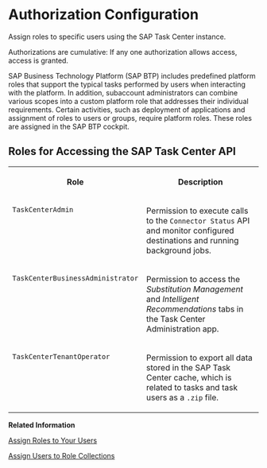<!-- loio75e41301c2904561ae9bd1f93917540e -->

# Authorization Configuration

Assign roles to specific users using the SAP Task Center instance.

Authorizations are cumulative: If any one authorization allows access, access is granted.

SAP Business Technology Platform \(SAP BTP\) includes predefined platform roles that support the typical tasks performed by users when interacting with the platform. In addition, subaccount administrators can combine various scopes into a custom platform role that addresses their individual requirements. Certain activities, such as deployment of applications and assignment of roles to users or groups, require platform roles. These roles are assigned in the SAP BTP cockpit.



## Roles for Accessing the SAP Task Center API


<table>
<tr>
<th valign="top">

Role

</th>
<th valign="top">

Description

</th>
</tr>
<tr>
<td valign="top">

`TaskCenterAdmin` 

</td>
<td valign="top">

Permission to execute calls to the `Connector Status` API and monitor configured destinations and running background jobs.

</td>
</tr>
<tr>
<td valign="top">

`TaskCenterBusinessAdministrator` 

</td>
<td valign="top">

Permission to access the *Substitution Management* and *Intelligent Recommendations* tabs in the Task Center Administration app.

</td>
</tr>
<tr>
<td valign="top">

`TaskCenterTenantOperator` 

</td>
<td valign="top">

Permission to export all data stored in the SAP Task Center cache, which is related to tasks and task users as a `.zip` file.

</td>
</tr>
</table>

**Related Information**  


[Assign Roles to Your Users](assign-roles-to-your-users-7e081d8.md "To assign roles to users, you need to add roles to one or more role collections and then assign these role collections to your users.")

[Assign Users to Role Collections](https://help.sap.com/products/BTP/65de2977205c403bbc107264b8eccf4b/c5766765bda74ad59fe656977c8fa4d6.html?version=Cloud)

